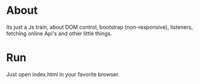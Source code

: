 # About

Its just a Js train, about DOM control, bootstrap (non-responsive), listeners, fetching online Api's and other little things.

# Run

Just open index.html in your favorite browser.
